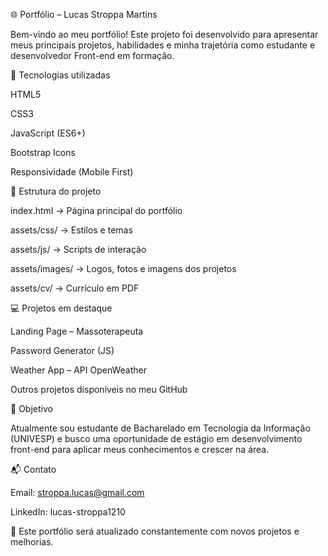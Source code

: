 🌐 Portfólio – Lucas Stroppa Martins

Bem-vindo ao meu portfólio!
Este projeto foi desenvolvido para apresentar meus principais projetos, habilidades e minha trajetória como estudante e desenvolvedor Front-end em formação.

🚀 Tecnologias utilizadas

HTML5

CSS3

JavaScript (ES6+)

Bootstrap Icons

Responsividade (Mobile First)

📂 Estrutura do projeto

index.html → Página principal do portfólio

assets/css/ → Estilos e temas

assets/js/ → Scripts de interação

assets/images/ → Logos, fotos e imagens dos projetos

assets/cv/ → Currículo em PDF

💻 Projetos em destaque

Landing Page – Massoterapeuta

Password Generator (JS)

Weather App – API OpenWeather

Outros projetos disponíveis no meu GitHub

🎯 Objetivo

Atualmente sou estudante de Bacharelado em Tecnologia da Informação (UNIVESP) e busco uma oportunidade de estágio em desenvolvimento front-end para aplicar meus conhecimentos e crescer na área.

📬 Contato

Email: stroppa.lucas@gmail.com

LinkedIn: lucas-stroppa1210

📌 Este portfólio será atualizado constantemente com novos projetos e melhorias.
